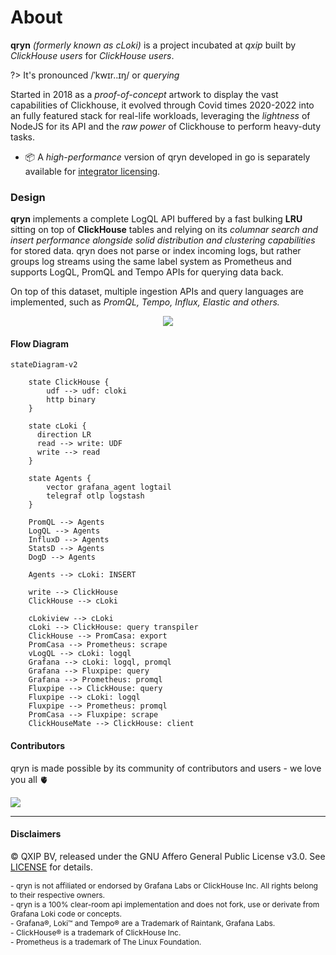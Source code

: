 # About 

**qryn** _(formerly known as cLoki)_ is a project incubated at _qxip_ built by _ClickHouse users_ for _ClickHouse users_.

?> It's pronounced /ˈkwɪr..ɪŋ/ or _querying_

Started in 2018 as a _proof-of-concept_ artwork to display the vast capabilities of Clickhouse, it evolved through Covid times 2020-2022 into an fully featured stack for real-life workloads, leveraging the _lightness_ of NodeJS for its API and the _raw power_ of Clickhouse to perform heavy-duty tasks.

- 📦 A _high-performance_ version of qryn developed in go is separately available for [integrator licensing](mailto:info@qxip.net).

### Design

**qryn** implements a complete LogQL API buffered by a fast bulking **LRU** sitting on top of **ClickHouse** tables and relying on its *columnar search and insert performance alongside solid distribution and clustering capabilities* for stored data. qryn does not parse or index incoming logs, but rather groups log streams using the same label system as Prometheus and supports LogQL, PromQL and Tempo APIs for querying data back.

On top of this dataset, multiple ingestion APIs and query languages are implemented, such as _PromQL, Tempo, Influx, Elastic and others._

<p align="center">
  <img src="https://user-images.githubusercontent.com/1423657/54091852-5ce91000-4385-11e9-849d-998c1e5d3243.png" />
</p>

#### Flow Diagram
```mermaid
stateDiagram-v2

    state ClickHouse {
        udf --> udf: cloki
        http binary
    }

    state cLoki {
      direction LR
      read --> write: UDF
      write --> read
    }

    state Agents {
        vector grafana_agent logtail 
        telegraf otlp logstash
    }

    PromQL --> Agents
    LogQL --> Agents
    InfluxD --> Agents
    StatsD --> Agents
    DogD --> Agents

    Agents --> cLoki: INSERT
    
    write --> ClickHouse
    ClickHouse --> cLoki

    cLokiview --> cLoki
    cLoki --> ClickHouse: query transpiler
    ClickHouse --> PromCasa: export
    PromCasa --> Prometheus: scrape
    vLogQL --> cLoki: logql
    Grafana --> cLoki: logql, promql
    Grafana --> Fluxpipe: query
    Grafana --> Prometheus: promql
    Fluxpipe --> ClickHouse: query
    Fluxpipe --> cLoki: logql
    Fluxpipe --> Prometheus: promql
    PromCasa --> Fluxpipe: scrape
    ClickHouseMate --> ClickHouse: client
```

#### Contributors

qryn is made possible by its community of contributors and users - we love you all 🫀

<a href="https://github.com/lmangani/qryn/graphs/contributors">
  <img src="https://contributors-img.web.app/image?repo=metrico/qryn" />
</a>

------

#### Disclaimers

©️ QXIP BV, released under the GNU Affero General Public License v3.0. See [LICENSE](LICENSE) for details.
<div style="font-size: 12px;">
- qryn is not affiliated or endorsed by Grafana Labs or ClickHouse Inc. All rights belong to their respective owners.<br>
- qryn is a 100% clear-room api implementation and does not fork, use or derivate from Grafana Loki code or concepts.<br>
- Grafana®, Loki™ and Tempo® are a Trademark of Raintank, Grafana Labs. <br>
- ClickHouse® is a trademark of ClickHouse Inc. <br>
- Prometheus is a trademark of The Linux Foundation.<br>
</div>
